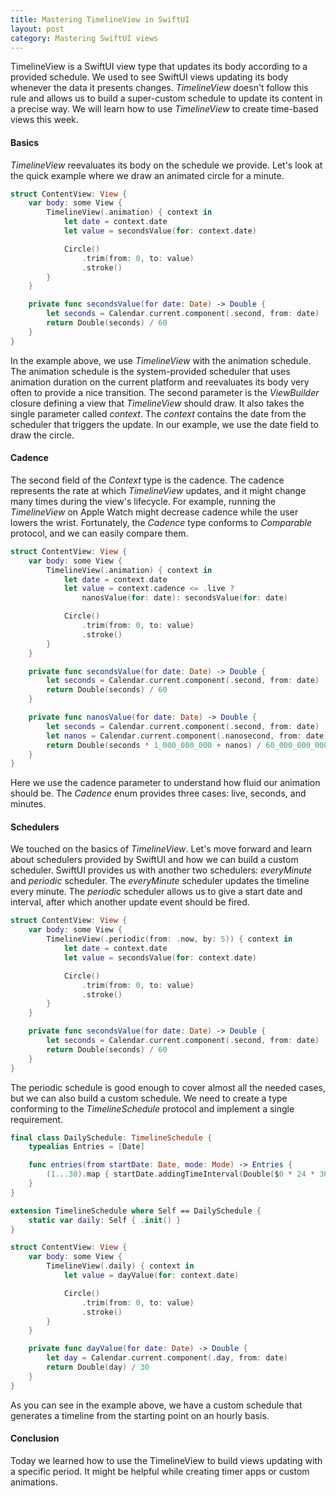 ```yaml
---
title: Mastering TimelineView in SwiftUI
layout: post
category: Mastering SwiftUI views
---
```


TimelineView is a SwiftUI view type that updates its body according to a provided schedule. We used to see SwiftUI views updating its body whenever the data it presents changes. *TimelineView* doesn't follow this rule and allows us to build a super-custom schedule to update its content in a precise way. We will learn how to use *TimelineView* to create time-based views this week.

#### Basics
*TimelineView* reevaluates its body on the schedule we provide. Let's look at the quick example where we draw an animated circle for a minute.

```swift
struct ContentView: View {
    var body: some View {
        TimelineView(.animation) { context in
            let date = context.date
            let value = secondsValue(for: context.date)

            Circle()
                .trim(from: 0, to: value)
                .stroke()
        }
    }

    private func secondsValue(for date: Date) -> Double {
        let seconds = Calendar.current.component(.second, from: date)
        return Double(seconds) / 60
    }
}
```

In the example above, we use *TimelineView* with the animation schedule. The animation schedule is the system-provided scheduler that uses animation duration on the current platform and reevaluates its body very often to provide a nice transition. The second parameter is the *ViewBuilder* closure defining a view that *TimelineView* should draw. It also takes the single parameter called *context*. The *context* contains the date from the scheduler that triggers the update. In our example, we use the date field to draw the circle.

#### Cadence
The second field of the *Context* type is the cadence. The cadence represents the rate at which *TimelineView* updates, and it might change many times during the view's lifecycle. For example, running the *TimelineView* on Apple Watch might decrease cadence while the user lowers the wrist. Fortunately, the *Cadence* type conforms to *Comparable* protocol, and we can easily compare them.

```swift
struct ContentView: View {
    var body: some View {
        TimelineView(.animation) { context in
            let date = context.date
            let value = context.cadence <= .live ?
                nanosValue(for: date): secondsValue(for: date)

            Circle()
                .trim(from: 0, to: value)
                .stroke()
        }
    }

    private func secondsValue(for date: Date) -> Double {
        let seconds = Calendar.current.component(.second, from: date)
        return Double(seconds) / 60
    }

    private func nanosValue(for date: Date) -> Double {
        let seconds = Calendar.current.component(.second, from: date)
        let nanos = Calendar.current.component(.nanosecond, from: date)
        return Double(seconds * 1_000_000_000 + nanos) / 60_000_000_000
    }
}
```

Here we use the cadence parameter to understand how fluid our animation should be. The *Cadence* enum provides three cases: live, seconds, and minutes.

#### Schedulers
We touched on the basics of *TimelineView*. Let's move forward and learn about schedulers provided by SwiftUI and how we can build a custom scheduler. SwiftUI provides us with another two schedulers: *everyMinute* and *periodic* scheduler. The *everyMinute* scheduler updates the timeline every minute. The *periodic* scheduler allows us to give a start date and interval, after which another update event should be fired.

```swift
struct ContentView: View {
    var body: some View {
        TimelineView(.periodic(from: .now, by: 5)) { context in
            let date = context.date
            let value = secondsValue(for: context.date)

            Circle()
                .trim(from: 0, to: value)
                .stroke()
        }
    }

    private func secondsValue(for date: Date) -> Double {
        let seconds = Calendar.current.component(.second, from: date)
        return Double(seconds) / 60
    }
}
```

The periodic schedule is good enough to cover almost all the needed cases, but we can also build a custom schedule. We need to create a type conforming to the *TimelineSchedule* protocol and implement a single requirement.

```swift
final class DailySchedule: TimelineSchedule {
    typealias Entries = [Date]

    func entries(from startDate: Date, mode: Mode) -> Entries {
        (1...30).map { startDate.addingTimeInterval(Double($0 * 24 * 3600)) }
    }
}

extension TimelineSchedule where Self == DailySchedule {
    static var daily: Self { .init() }
}

struct ContentView: View {
    var body: some View {
        TimelineView(.daily) { context in
            let value = dayValue(for: context.date)

            Circle()
                .trim(from: 0, to: value)
                .stroke()
        }
    }

    private func dayValue(for date: Date) -> Double {
        let day = Calendar.current.component(.day, from: date)
        return Double(day) / 30
    }
}
```

As you can see in the example above, we have a custom schedule that generates a timeline from the starting point on an hourly basis.

#### Conclusion
Today we learned how to use the TimelineView to build views updating with a specific period. It might be helpful while creating timer apps or custom animations.
